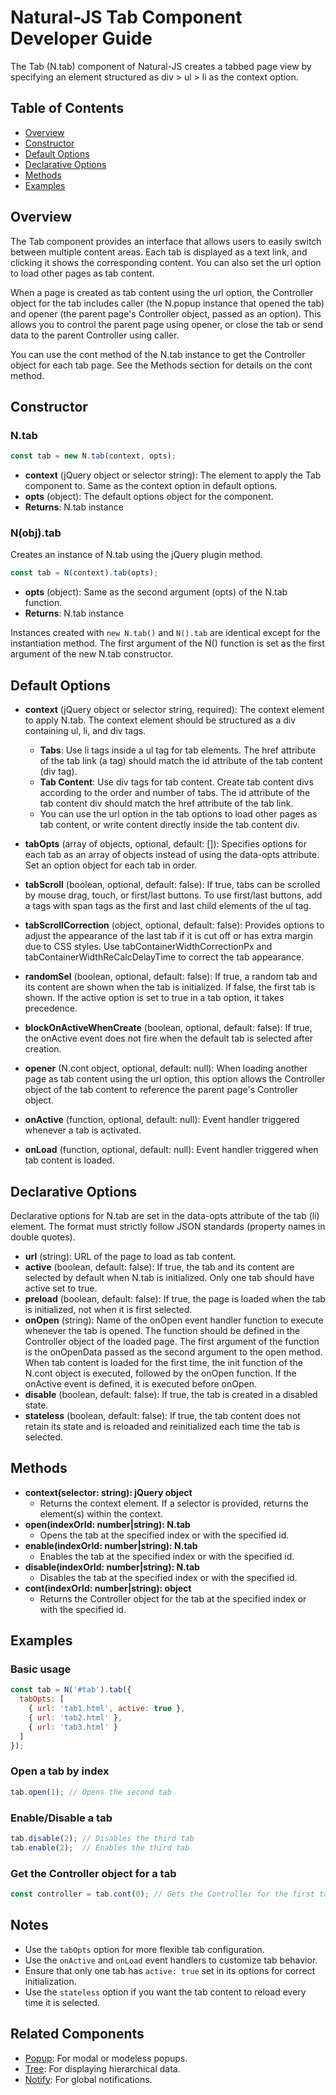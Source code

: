 # Natural-JS Tab Component Developer Guide

The Tab (N.tab) component of Natural-JS creates a tabbed page view by specifying an element structured as div > ul > li as the context option.

## Table of Contents

- [Overview](#overview)
- [Constructor](#constructor)
- [Default Options](#default-options)
- [Declarative Options](#declarative-options)
- [Methods](#methods)
- [Examples](#examples)

## Overview

The Tab component provides an interface that allows users to easily switch between multiple content areas. Each tab is displayed as a text link, and clicking it shows the corresponding content. You can also set the url option to load other pages as tab content.

When a page is created as tab content using the url option, the Controller object for the tab includes caller (the N.popup instance that opened the tab) and opener (the parent page's Controller object, passed as an option). This allows you to control the parent page using opener, or close the tab or send data to the parent Controller using caller.

You can use the cont method of the N.tab instance to get the Controller object for each tab page. See the Methods section for details on the cont method.

## Constructor

### N.tab

```javascript
const tab = new N.tab(context, opts);
```

- **context** (jQuery object or selector string): The element to apply the Tab component to. Same as the context option in default options.
- **opts** (object): The default options object for the component.
- **Returns**: N.tab instance

### N(obj).tab

Creates an instance of N.tab using the jQuery plugin method.

```javascript
const tab = N(context).tab(opts);
```

- **opts** (object): Same as the second argument (opts) of the N.tab function.
- **Returns**: N.tab instance

Instances created with `new N.tab()` and `N().tab` are identical except for the instantiation method. The first argument of the N() function is set as the first argument of the new N.tab constructor.

## Default Options

- **context** (jQuery object or selector string, required): The context element to apply N.tab. The context element should be structured as a div containing ul, li, and div tags.
  - **Tabs**: Use li tags inside a ul tag for tab elements. The href attribute of the tab link (a tag) should match the id attribute of the tab content (div tag).
  - **Tab Content**: Use div tags for tab content. Create tab content divs according to the order and number of tabs. The id attribute of the tab content div should match the href attribute of the tab link.
  - You can use the url option in the tab options to load other pages as tab content, or write content directly inside the tab content div.

- **tabOpts** (array of objects, optional, default: []): Specifies options for each tab as an array of objects instead of using the data-opts attribute. Set an option object for each tab in order.

- **tabScroll** (boolean, optional, default: false): If true, tabs can be scrolled by mouse drag, touch, or first/last buttons. To use first/last buttons, add a tags with span tags as the first and last child elements of the ul tag.

- **tabScrollCorrection** (object, optional, default: false): Provides options to adjust the appearance of the last tab if it is cut off or has extra margin due to CSS styles. Use tabContainerWidthCorrectionPx and tabContainerWidthReCalcDelayTime to correct the tab appearance.

- **randomSel** (boolean, optional, default: false): If true, a random tab and its content are shown when the tab is initialized. If false, the first tab is shown. If the active option is set to true in a tab option, it takes precedence.

- **blockOnActiveWhenCreate** (boolean, optional, default: false): If true, the onActive event does not fire when the default tab is selected after creation.

- **opener** (N.cont object, optional, default: null): When loading another page as tab content using the url option, this option allows the Controller object of the tab content to reference the parent page's Controller object.

- **onActive** (function, optional, default: null): Event handler triggered whenever a tab is activated.

- **onLoad** (function, optional, default: null): Event handler triggered when tab content is loaded.

## Declarative Options

Declarative options for N.tab are set in the data-opts attribute of the tab (li) element. The format must strictly follow JSON standards (property names in double quotes).

- **url** (string): URL of the page to load as tab content.
- **active** (boolean, default: false): If true, the tab and its content are selected by default when N.tab is initialized. Only one tab should have active set to true.
- **preload** (boolean, default: false): If true, the page is loaded when the tab is initialized, not when it is first selected.
- **onOpen** (string): Name of the onOpen event handler function to execute whenever the tab is opened. The function should be defined in the Controller object of the loaded page. The first argument of the function is the onOpenData passed as the second argument to the open method. When tab content is loaded for the first time, the init function of the N.cont object is executed, followed by the onOpen function. If the onActive event is defined, it is executed before onOpen.
- **disable** (boolean, default: false): If true, the tab is created in a disabled state.
- **stateless** (boolean, default: false): If true, the tab content does not retain its state and is reloaded and reinitialized each time the tab is selected.

## Methods

- **context(selector: string): jQuery object**
  - Returns the context element. If a selector is provided, returns the element(s) within the context.
- **open(indexOrId: number|string): N.tab**
  - Opens the tab at the specified index or with the specified id.
- **enable(indexOrId: number|string): N.tab**
  - Enables the tab at the specified index or with the specified id.
- **disable(indexOrId: number|string): N.tab**
  - Disables the tab at the specified index or with the specified id.
- **cont(indexOrId: number|string): object**
  - Returns the Controller object for the tab at the specified index or with the specified id.

## Examples

### Basic usage

```javascript
const tab = N('#tab').tab({
  tabOpts: [
    { url: 'tab1.html', active: true },
    { url: 'tab2.html' },
    { url: 'tab3.html' }
  ]
});
```

### Open a tab by index

```javascript
tab.open(1); // Opens the second tab
```

### Enable/Disable a tab

```javascript
tab.disable(2); // Disables the third tab
tab.enable(2);  // Enables the third tab
```

### Get the Controller object for a tab

```javascript
const controller = tab.cont(0); // Gets the Controller for the first tab
```

## Notes

- Use the `tabOpts` option for more flexible tab configuration.
- Use the `onActive` and `onLoad` event handlers to customize tab behavior.
- Ensure that only one tab has `active: true` set in its options for correct initialization.
- Use the `stateless` option if you want the tab content to reload every time it is selected.

## Related Components

- [Popup](DEVELOPER-GUIDE-UI-Popup.md): For modal or modeless popups.
- [Tree](DEVELOPER-GUIDE-UI-Tree.md): For displaying hierarchical data.
- [Notify](DEVELOPER-GUIDE-UI.Shell-Notify.md): For global notifications.
